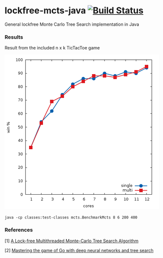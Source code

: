 

# lockfree-mcts-java [![Build Status](https://travis-ci.org/lake4790k/lockfree-mcts-java.svg?branch=master)](https://travis-ci.org/lake4790k/lockfree-mcts-java)
General lockfree Monte Carlo Tree Search implementation in Java

### Results

Result from the included n x k TicTacToe game

![](benchmark.png)

```java -cp classes:test-classes mcts.BenchmarkMcts 8 6 200 400```

### References

[1] [A Lock-free Multithreaded Monte-Carlo Tree Search Algorithm](
https://webdocs.cs.ualberta.ca/~mmueller/ps/enzenberger-mueller-acg12.pdf)

[2] [Mastering the game of Go with deep neural networks and tree search](http://willamette.edu/~levenick/cs448/goNature.pdf)
